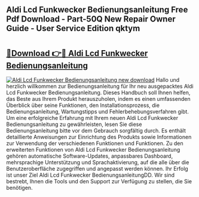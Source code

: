 ## Aldi Lcd Funkwecker Bedienungsanleitung Free Pdf Download - Part-50Q New Repair Owner Guide - User Service Edition qktym

# <h2><a href="http://df5z9uz.blite.top/?on=Aldi+Lcd+Funkwecker+Bedienungsanleitung">🔗Download 👉🔴 Aldi Lcd Funkwecker Bedienungsanleitung</a></h2>

[![Aldi Lcd Funkwecker Bedienungsanleitung new download](https://i.imgur.com/lujVjoI.png)](http://df5z9uz.blite.top/?on=Aldi+Lcd+Funkwecker+Bedienungsanleitung)
Hallo und herzlich willkommen zur Bedienungsanleitung für Ihr neu ausgepacktes Aldi Lcd Funkwecker Bedienungsanleitung. Dieses Handbuch soll Ihnen helfen, das Beste aus Ihrem Produkt herauszuholen, indem es einen umfassenden Überblick über seine Funktionen, den Installationsprozess, die Bedienungsanleitung, Wartungstipps und Fehlerbehebungsverfahren gibt. Um eine erfolgreiche Erfahrung mit Ihrem neuen Aldi Lcd Funkwecker Bedienungsanleitung zu gewährleisten, lesen Sie diese Bedienungsanleitung bitte vor dem Gebrauch sorgfältig durch. Es enthält detaillierte Anweisungen zur Einrichtung des Produkts sowie Informationen zur Verwendung der verschiedenen Funktionen und Funktionen. Zu den erweiterten Funktionen von Aldi Lcd Funkwecker Bedienungsanleitung gehören automatische Software-Updates, anpassbares Dashboard, mehrsprachige Unterstützung und Sprachaktivierung, auf die alle über die Benutzeroberfläche zugegriffen und angepasst werden können. Ihr Erfolg ist unser Ziel Aldi Lcd Funkwecker BedienungsanleitungDD. Wir sind bestrebt, Ihnen die Tools und den Support zur Verfügung zu stellen, die Sie benötigen.
